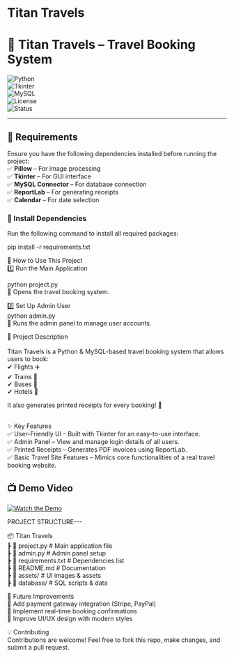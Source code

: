 # <b>Titan Travels</b>

# 🛫 Titan Travels – Travel Booking System  

![Python](https://img.shields.io/badge/Python-3.8+-blue.svg)  
![Tkinter](https://img.shields.io/badge/GUI-Tkinter-orange)  
![MySQL](https://img.shields.io/badge/Database-MySQL-green)  
![License](https://img.shields.io/badge/License-MIT-red)  
![Status](https://img.shields.io/badge/Status-Active-brightgreen)  

---

## 📌 Requirements  <br>
Ensure you have the following dependencies installed before running the project:  <br>
✅ **Pillow** – For image processing  <br>
✅ **Tkinter** – For GUI interface  <br>
✅ **MySQL Connector** – For database connection  <br>
✅ **ReportLab** – For generating receipts  <br>
✅ **Calendar** – For date selection  <br>

### 🔧 Install Dependencies  <br>
Run the following command to install all required packages: <br> 

pip install -r requirements.txt<br>

🚀 How to Use This Project<br>
1️⃣ Run the Main Application<br>

python project.py<br>
📌 Opens the travel booking system.<br>

2️⃣ Set Up Admin User<br>
python admin.py<br>
📌 Runs the admin panel to manage user accounts.<br>

📝 Project Description<br><br>
Titan Travels is a Python & MySQL-based travel booking system that allows users to book:<br>
✔ Flights ✈️<br>
✔ Trains 🚆<br>
✔ Buses 🚌<br>
✔ Hotels 🏨<br>

It also generates printed receipts for every booking! 🧾<br><br>

✨ Key Features<br>
✅ User-Friendly UI – Built with Tkinter for an easy-to-use interface.<br>
✅ Admin Panel – View and manage login details of all users.<br>
✅ Printed Receipts – Generates PDF invoices using ReportLab.<br>
✅ Basic Travel Site Features – Mimics core functionalities of a real travel booking website.<br>

## 📺 Demo Video  
[![Watch the Demo](https://img.shields.io/badge/▶️%20Watch%20Demo%20Video-red?style=for-the-badge&logo=youtube)](https://drive.google.com/file/d/185n8WpkPIxhPBQ9LUwdDuVVvCqVYoNGk/view?usp=sharing)<br>

PROJECT STRUCTURE---<br>

📦 Titan Travels<br>
 ┣ 📜 project.py          # Main application file<br>
 ┣ 📜 admin.py            # Admin panel setup<br>
 ┣ 📜 requirements.txt    # Dependencies list<br>
 ┣ 📜 README.md           # Documentation<br>
 ┣ 📂 assets/             # UI images & assets<br>
 ┣ 📂 database/           # SQL scripts & data<br>

🔧 Future Improvements<br>
🔹 Add payment gateway integration (Stripe, PayPal)<br>
🔹 Implement real-time booking confirmations<br>
🔹 Improve UI/UX design with modern styles<br>

💡 Contributing<br>
Contributions are welcome! Feel free to fork this repo, make changes, and submit a pull request.<br>

   
   


